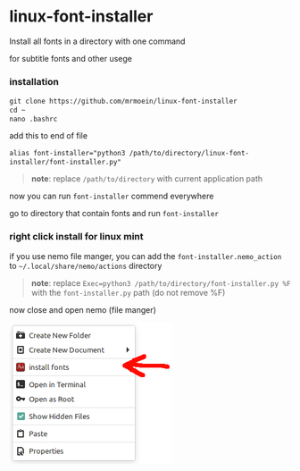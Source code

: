 # linux-font-installer
Install all fonts in a directory with one command

for subtitle fonts and other usege

### installation
```
git clone https://github.com/mrmoein/linux-font-installer
cd ~
nano .bashrc
```
add this to end of file
```
alias font-installer="python3 /path/to/directory/linux-font-installer/font-installer.py"
```
>**note**: replace `/path/to/directory` with current application path

now you can run `font-installer` commend everywhere

go to directory that contain fonts and run `font-installer`

### right click install for linux mint
if you use nemo file manger, you can add the `font-installer.nemo_action` to `~/.local/share/nemo/actions` directory

> **note**: replace `Exec=python3 /path/to/directory/font-installer.py %F` with the `font-installer.py` path (do not remove %F)

now close and open nemo (file manger)

![nemo action screenshot](nemo_action_screenshot.png)